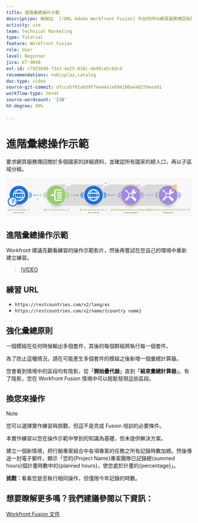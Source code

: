 ```yaml
---
title: 進階彙總操作示範
description: 瞭解在  [!DNL Adobe Workfront Fusion] 中如何呼叫網頁服務傳回有關多個國家的詳細資料，然後確認人口並依子區域分組。
activity: use
team: Technical Marketing
type: Tutorial
feature: Workfront Fusion
role: User
level: Beginner
jira: KT-9040
exl-id: c79250d0-7341-4a25-83dc-de99ce5c6dc4
recommendations: noDisplay,catalog
doc-type: video
source-git-commit: dfcca5f02a6d9f7ee44a1e894106ae48259eea91
workflow-type: tm+mt
source-wordcount: '238'
ht-degree: 90%

---
```


# 進階彙總操作示範

要求網頁服務傳回關於多個國家的詳細資料，並確認所有國家的總人口，再以子區域分組。

![影像顯示 Fusion 情境](assets/iteration-and-aggregation-3.png)

## 進階彙總操作示範

Workfront 建議先觀看練習的操作示範影片，然後再嘗試在您自己的環境中重新建立練習。

>[!VIDEO](https://video.tv.adobe.com/v/335281/?quality=12&learn=on&enablevpops)

## 練習 URL

* `https://restcountries.com/v2/lang/es`
* `https://restcountries.com/v2/name/{country name}`



## 強化彙總原則

一個模組在任何時候輸出多個套件，其後的每個群組將執行每一個套件。

為了防止這種情況，請在可能產生多個套件的模組之後新增一個彙總計算器。

您會看到情境中的區段均有陰影，從「**開始疊代器**」直到「**結束彙總計算器**」。有了陰影，您在 Workfront Fusion 情境中可以輕鬆發現這些區段。

## 換您來操作

>[!NOTE]
>
>您可以選擇實作練習與挑戰，但這不是完成 Fusion 培訓的必要條件。

本實作練習以您在操作示範中學到的知識為基礎，但未提供解決方案。

建立一個新情境，把行銷專案組合中各項專案的任務之所有記錄時數加總。然後傳送一封電子郵件，顯示「您的{Project Name}專案團隊已記錄總{summed hours}個計畫時數中的{planned hours}，使您處於計畫的{percentage}」。

**挑戰：**&#x200B;看看您是否執行相同操作，但僅限今年記錄的時數。

## 想要瞭解更多嗎？我們建議參閱以下資訊：

[Workfront Fusion 文件](https://experienceleague.adobe.com/zh-hant/docs/workfront-fusion/using/get-started-with-fusion/understand-workfront-fusion/workfront-fusion-overview)
